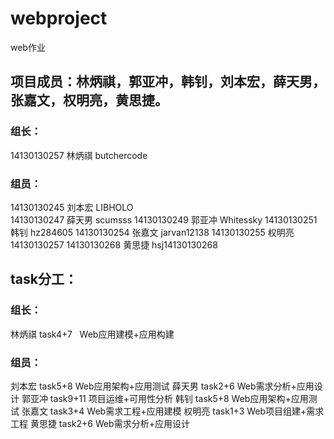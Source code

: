 # webproject
web作业
## 项目成员：林炳祺，郭亚冲，韩钊，刘本宏，薛天男，张嘉文，权明亮，黄思捷。
### 组长：
14130130257 林炳祺 butchercode
### 组员：
14130130245 刘本宏 LIBHOLO  
14130130247 薛天男 scumsss
14130130249 郭亚冲 Whitessky
14130130251 韩钊 hz284605
14130130254 张嘉文 jarvan12138
14130130255 权明亮 14130130257
14130130268 黄思捷 hsj14130130268
## task分工：
### 组长：
林炳祺 task4+7    Web应用建模+应用构建
### 组员：
刘本宏 task5+8    Web应用架构+应用测试
薛天男 task2+6    Web需求分析+应用设计
郭亚冲 task9+11 项目运维+可用性分析
韩钊 task5+8    Web应用架构+应用测试
张嘉文 task3+4    Web需求工程+应用建模
权明亮 task1+3    Web项目组建+需求工程
黄思捷 task2+6    Web需求分析+应用设计
